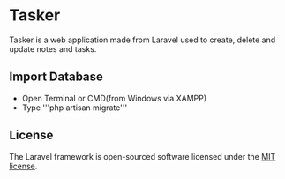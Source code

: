 # Tasker

Tasker is a web application made from Laravel used to create, delete and update notes and tasks. 

## Import Database

- Open Terminal or CMD(from Windows via XAMPP)
- Type '''php artisan migrate'''

## License

The Laravel framework is open-sourced software licensed under the [MIT license](http://opensource.org/licenses/MIT).
